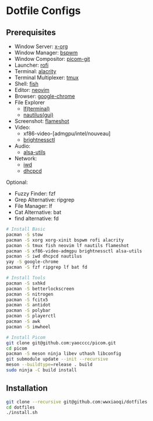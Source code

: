# Dotfile Configs

## Prerequisites

- Window Server: [x-org](https://www.x.org/wiki/)
- Window Manager: [bspwm](https://github.com/baskerville/bspwm)
- Window Compositor: [picom-git](https://github.com/yaocccc/picom)
- Launcher: [rofi](https://github.com/davatorium/rofi)
- Terminal: [alacrity](https://github.com/alacritty/alacritty)
- Terminal Multiplexer: [tmux](https://github.com/tmux/tmux)
- Shell: [fish](https://github.com/fish-shell/fish-shell)
- Editor: [neovim](https://github.com/neovim/neovim)
- Browser: [google-chrome](https://aur.archlinux.org/packages/google-chrome)
- File Explorer
  - [lf(terminal)](https://github.com/gokcehan/lf)
  - [nautilus(gui)](https://wiki.gnome.org/Apps/Files)
- Screenshot: [flameshot](https://github.com/flameshot-org/flameshot)
- Video:
  - xf86-video-[admgpu/intel/nouveau]
  - [brightnessctl](https://github.com/Hummer12007/brightnessctl)
- Audio:
  - [alsa-utils](https://www.alsa-project.org/wiki/Main_Page)
- Network:
  - [iwd](https://git.kernel.org/pub/scm/network/wireless/iwd.git/)
  - [dhcpcd](https://roy.marples.name/projects/dhcpcd/)

Optional:

- Fuzzy Finder: fzf
- Grep Alternative: ripgrep
- File Manager: lf
- Cat Alternative: bat
- find alternative: fd

```bash
# Install Basic
pacman -S stow
pacman -S xorg xorg-xinit bspwm rofi alacrity
pacman -S tmux fish neovim lf nautils flameshot
pacman -S xf86-video-admgpu brightnessctl alsa-utils
pacman -S iwd dhcpcd nautilus
yay -S google-chrome
pacman -S fzf ripgrep lf bat fd
```

```bash
# Install Tools
pacman -S sxhkd
pacman -S betterlockscreen
pacman -S nitrogen
pacman -S fcitx5
pacman -S antidot
pacman -S polybar
pacman -S playerctl
pacman -S awk
pacman -S imwheel
```

```bash
# Install Picom
git clone git@github.com:yaocccc/picom.git
cd picom
pacman -S meson ninja libev uthash libconfig
git submodule update --init --recursive
meson --buildtype=release . build
sudo ninja -C build install
```

## Installation

```bash
git clone --recursive git@github.com:wwxiaoqi/dotfiles
cd dotfiles
./install.sh
```
